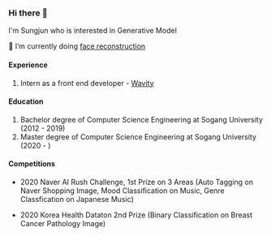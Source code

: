 ### Hi there 👋

I'm Sungjun who is interested in Generative Model

🌱 I’m currently doing [face reconstruction](https://github.com/justHungryMan/face_reconstruction)


#### Experience

1. Intern as a front end developer - [Wavity](https://www.wavity.com)

#### Education

1. Bachelor degree of Computer Science Engineering at Sogang University (2012 - 2019)
2. Master degree of Computer Science Engineering at Sogang University (2020 - )

#### Competitions

- 2020 Naver AI Rush Challenge, 1st Prize on 3 Areas (Auto Tagging on Naver Shopping Image, Mood Classification on Music, Genre Classfication on Japanese Music)

- 2020 Korea Health Dataton 2nd Prize (Binary Classification on Breast Cancer Pathology Image)

<!--
**justHungryMan/justHungryMan** is a ✨ _special_ ✨ repository because its `README.md` (this file) appears on your GitHub profile.

Here are some ideas to get you started:

- 🔭 I’m currently working on ...
- 🌱 I’m currently learning ...
- 👯 I’m looking to collaborate on ...
- 🤔 I’m looking for help with ...
- 💬 Ask me about ...
- 📫 How to reach me: ...
- 😄 Pronouns: ...
- ⚡ Fun fact: ...
-->
